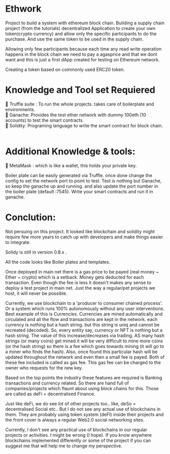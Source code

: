 # Ethwork
Project to build a system with  ethereum block chain. Building a supply chain project (from the tutorials)
decentralized Application to create your own token(crypto currency) and allow only the specific participants to do the purchase. And use the same token to be used in the supply chain.

Allowing only few participants because each time any read write operation happens in the block chain we need to pay a agasprice and that we dont want and this is just a first dApp created for testing on Ethereum network.

Creating a token based on commonly used ERC20 token. 

# Knowledge and Tool set Requiered
🥷 Truffle suite : To run the whole projects. takes care of boilerplate and environments. <br>
🥷 Ganache: Provides the test ether network with dummy 100eth (10 accounts) to test the smart contracts <br>
🥷 Solidity: Programing language to write the smart contract for block chain. <br>
<br>

# Additional Knowledge & tools: 
🥷 MetaMask : which is like a wallet, this holds your private key.

Boiler plate can be easily generated via Truffle. once done change the config to set the network port to point to test.
Test is nothing but Ganache, so keep the ganache up and running. and also update the port number in the boiler plate (default :7545).
Write your smart contracts and run it in ganache. 

# Conclution:
Not persuing on this project. It looked like blockchain and solidity might require few more years to catch up with developers and make things easier to integrate.

Solidy is still in version 0.8.x .

All the code looks like Boiler plates and templates.

Once deployed in main net there is a gas price to be payed (real money ~ Ether ~ crypto) which is a setback. Money gets deducted for each transaction. Even though the fee is less it doesn't makes any sense to deploy a test project in main net. Just the way a regular/pet projects we host, it will never be possible.

Currently, we use blockchain to a 'producer to consumer chained process'. Or a system which runs 100% autonomously without any user interventions. Best example of this is Currencies. Currencies are mined automatically and circulated and all the flow and transactions are kept in the network. each currency is nothing but a hash string. but this string is uniq and cannot be recreated (decoded). So, every entity say, currency or NFT is nothing but a hash string. The value of this increase/decreases via trading. AS many hash strings (or many coins) get mined it will be very difficult to mine more coins (or the hash string) so there is a fee which goes towards mining (it will go to a miner who finds the hash). Also, once found this particular hash will be updated throughout the network and even then a small fee is payed. Both of these fee included is called as gas fee. This gas fee can be charged to the owner who requests for the new key.

Based on the top points the industry these features are required is Banking transactions and currency related. So there are hand full of companies/projects which flaunt about using block chains for this. Those are called as deFi = decentralised Finance.

Just like deFi, we do see lot of other projects too.. like, deSo = decentralised Social etc.. But I do not see any actual use of blockchains in them. They are probably using token system (deFI) inside their projects and the front cover is always a regular Web2.0  social networking sites.

Currently, I don't see any practical use of blockchains in our regular projects or activities. I might be wrong (I hope). If you know anywhere blockchains implemented differently or some of the project if you can suggest me that will help me to change my perspective.
